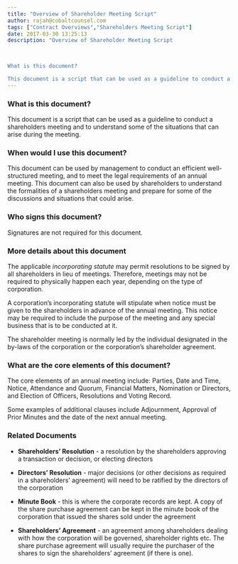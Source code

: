```yaml
---
title: "Overview of Shareholder Meeting Script"
author: rajah@cobaltcounsel.com
tags: ["Contract Overviews","Shareholders Meeting Script"]
date: 2017-03-30 13:25:13
description: "Overview of Shareholder Meeting Script

 

What is this document?

This document is a script that can be used as a guideline to conduct a shareholders meeting and to understand some of the situations..."
---
```




 

### What is this document?

This document is a script that can be used as a guideline to conduct a shareholders meeting and to understand some of the situations that can arise during the meeting. 

 

### When would I use this document?

This document can be used by management to conduct an efficient well-structured meeting, and  to meet the legal requirements of an annual meeting. This document can also be used by shareholders to understand the formalities of a shareholders meeting and prepare for some of the discussions and situations that could arise.

 

### Who signs this document?

Signatures are not required for this document.

 

### More details about this document

The applicable *incorporating statute* may permit resolutions to be signed by all shareholders in lieu of meetings. Therefore, meetings may not be required to physically happen each year, depending on the type of corporation.

A corporation’s incorporating statute will stipulate when notice must be given to the shareholders in advance of the annual meeting. This notice may be required to include the purpose of the meeting and any special business that is to be conducted at it.

The shareholder meeting is normally led by the individual designated in the by-laws of the corporation or the corporation’s shareholder agreement.

 

### What are the core elements of this document?

The core elements of an annual meeting include: Parties, Date and Time, Notice, Attendance and Quorum, Financial Matters, Nomination or Directors, and Election of Officers, Resolutions and Voting Record. 

Some examples of additional clauses include Adjournment, Approval of Prior Minutes and the date of the next annual meeting. 

 

### Related Documents

- **Shareholders’ Resolution** -  a resolution by the shareholders approving a transaction or decision, or electing directors

- **Directors’ Resolution** - major decisions (or other decisions as required in a shareholders’ agreement) will need to be ratified by the directors of the corporation

- **Minute Book** - this is where the corporate records are kept. A copy of the share purchase agreement can be kept in the minute book of the corporation that issued the shares sold under the agreement

- **Shareholders’ Agreement** - an agreement among shareholders dealing with how the corporation will be governed, shareholder rights etc. The share purchase agreement will usually require the purchaser of the shares to sign the shareholders’ agreement (if there is one).
